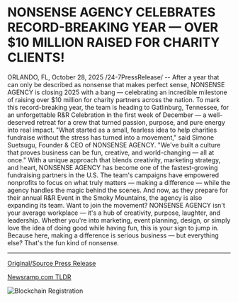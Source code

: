 # NONSENSE AGENCY CELEBRATES RECORD-BREAKING YEAR — OVER $10 MILLION RAISED FOR CHARITY CLIENTS!

ORLANDO, FL, October 28, 2025 /24-7PressRelease/ -- After a year that can only be described as nonsense that makes perfect sense, NONSENSE AGENCY is closing 2025 with a bang — celebrating an incredible milestone of raising over $10 million for charity partners across the nation.  To mark this record-breaking year, the team is heading to Gatlinburg, Tennessee, for an unforgettable R&R Celebration in the first week of December — a well-deserved retreat for a crew that turned passion, purpose, and pure energy into real impact.  "What started as a small, fearless idea to help charities fundraise without the stress has turned into a movement," said Simone Suetsugu, Founder & CEO of NONSENSE AGENCY. "We've built a culture that proves business can be fun, creative, and world-changing — all at once."  With a unique approach that blends creativity, marketing strategy, and heart, NONSENSE AGENCY has become one of the fastest-growing fundraising partners in the U.S. The team's campaigns have empowered nonprofits to focus on what truly matters — making a difference — while the agency handles the magic behind the scenes.  And now, as they prepare for their annual R&R Event in the Smoky Mountains, the agency is also expanding its team.  Want to join the movement? NONSENSE AGENCY isn't your average workplace — it's a hub of creativity, purpose, laughter, and leadership. Whether you're into marketing, event planning, design, or simply love the idea of doing good while having fun, this is your sign to jump in.  Because here, making a difference is serious business — but everything else? That's the fun kind of nonsense. 

---

[Original/Source Press Release](https://www.24-7pressrelease.com/press-release/528135/nonsense-agency-celebrates-record-breaking-year-over-10-million-raised-for-charity-clients)
                    

[Newsramp.com TLDR](https://newsramp.com/curated-news/nonsense-agency-raises-10m-for-charity-celebrates-record-year/5ef91995ff8fe4f7cc53ca5d4de2837c) 

 

 



![Blockchain Registration](https://cdn.newsramp.app/24-7PressRelease/qrcode/2510/28/pondrWxE.webp)